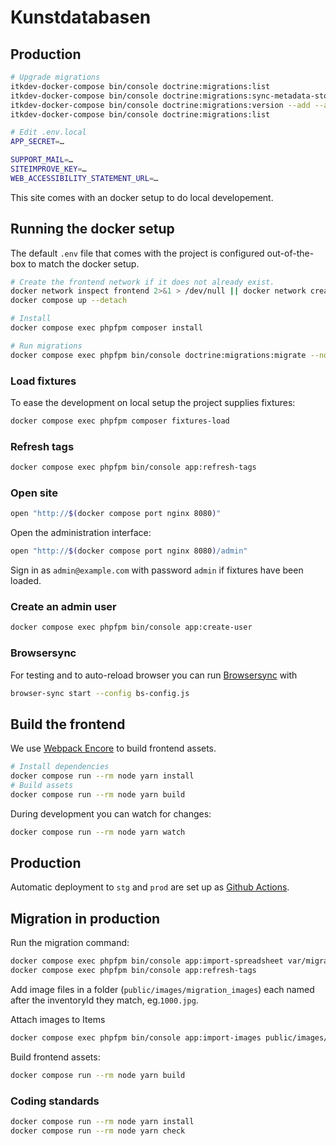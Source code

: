 # Kunstdatabasen

## Production

```sh
# Upgrade migrations
itkdev-docker-compose bin/console doctrine:migrations:list
itkdev-docker-compose bin/console doctrine:migrations:sync-metadata-storage
itkdev-docker-compose bin/console doctrine:migrations:version --add --all --no-interaction
itkdev-docker-compose bin/console doctrine:migrations:list

# Edit .env.local
APP_SECRET=…

SUPPORT_MAIL=…
SITEIMPROVE_KEY=…
WEB_ACCESSIBILITY_STATEMENT_URL=…
```

This site comes with an docker setup to do local developement.

## Running the docker setup

The default `.env` file that comes with the project is configured out-of-the-box
to match the docker setup.

```sh
# Create the frontend network if it does not already exist.
docker network inspect frontend 2>&1 > /dev/null || docker network create frontend
docker compose up --detach

# Install
docker compose exec phpfpm composer install

# Run migrations
docker compose exec phpfpm bin/console doctrine:migrations:migrate --no-interaction
```

### Load fixtures

To ease the development on local setup the project supplies fixtures:

```sh
docker compose exec phpfpm composer fixtures-load
```

### Refresh tags

```sh
docker compose exec phpfpm bin/console app:refresh-tags
```

### Open site

```sh
open "http://$(docker compose port nginx 8080)"
```

Open the administration interface:

```sh
open "http://$(docker compose port nginx 8080)/admin"
```

Sign in as `admin@example.com` with password `admin` if fixtures have been
loaded.

### Create an admin user

```sh
docker compose exec phpfpm bin/console app:create-user
```

### Browsersync

For testing and to auto-reload browser you can run
[Browsersync](https://browsersync.io/) with

```sh
browser-sync start --config bs-config.js
```

## Build the frontend

We use [Webpack
Encore](https://symfony.com/doc/current/frontend.html#frontend-webpack-encore)
to build frontend assets.

```sh
# Install dependencies
docker compose run --rm node yarn install
# Build assets
docker compose run --rm node yarn build
```

During development you can watch for changes:

```sh
docker compose run --rm node yarn watch
```

## Production

Automatic deployment to `stg` and `prod` are set up as [Github
Actions](https://github.com/aakb/kunstdatabasen/actions).

## Migration in production

Run the migration command:

```sh
docker compose exec phpfpm bin/console app:import-spreadsheet var/migration.xls
docker compose exec phpfpm bin/console app:refresh-tags
```

Add image files in a folder (`public/images/migration_images`) each named after
the inventoryId they match, eg.`1000.jpg`.

Attach images to Items

```sh
docker compose exec phpfpm bin/console app:import-images public/images/migration_images
```

Build frontend assets:

```sh
docker compose run --rm node yarn build
```

### Coding standards

```sh
docker compose run --rm node yarn install
docker compose run --rm node yarn check
```
